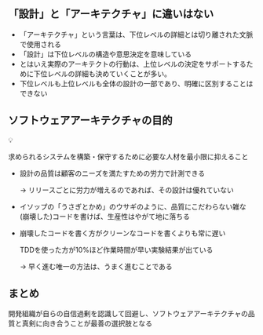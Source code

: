 ## 「設計」と「アーキテクチャ」に違いはない

- 「アーキテクチャ」という言葉は、下位レベルの詳細とは切り離された文脈で使用される
- 「設計」は下位レベルの構造や意思決定を意味している
- とはいえ実際のアーキテクトの行動は、上位レベルの決定をサポートするために下位レベルの詳細も決めていくことが多い。
- 下位レベルも上位レベルも全体の設計の一部であり、明確に区別することはできない

## ソフトウェアアーキテクチャの目的

<aside>
💡

求められるシステムを構築・保守するために必要な人材を最小限に抑えること

</aside>

- 設計の品質は顧客のニーズを満たすための労力で計測できる
    
    → リリースごとに労力が増えるのであれば、その設計は優れていない
    
- イソップの「うさぎとかめ」のウサギのように、品質にこだわらない雑な(崩壊した)コードを書けば、生産性はやがて地に落ちる
- 崩壊したコードを書く方がクリーンなコードを書くよりも常に遅い
    
    TDDを使った方が10%ほど作業時間が早い実験結果が出ている
    
    → 早く進む唯一の方法は、うまく進むことである
    

## まとめ

開発組織が自らの自信過剰を認識して回避し、ソフトウェアアーキテクチャの品質と真剣に向き合うことが最善の選択肢となる